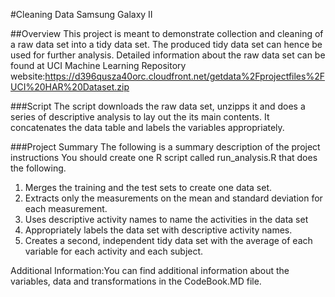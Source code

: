 #Cleaning Data Samsung Galaxy II 

##Overview 
This project is meant to demonstrate collection and cleaning of a raw data set into a tidy data set. The produced tidy data set can hence be used for further analysis. Detailed information about the raw data set can be found at UCI Machine Learning Repository website:https://d396qusza40orc.cloudfront.net/getdata%2Fprojectfiles%2FUCI%20HAR%20Dataset.zip

###Script 
The script downloads the raw data set, unzipps it and does a series of descriptive analysis to lay out the its main contents. It concatenates the data table and labels the variables appropriately.

###Project Summary
The following is a summary description of the project instructions You should create one R script called run_analysis.R that does the following. 
1. Merges the training and the test sets to create one data set. 
2. Extracts only the measurements on the mean and standard deviation for each measurement.
3. Uses descriptive activity names to name the activities in the data set
4. Appropriately labels the data set with descriptive activity names.
5. Creates a second, independent tidy data set with the average of each variable for each activity and each subject.

Additional Information:You can find additional information about the variables, data and transformations in the CodeBook.MD file.
